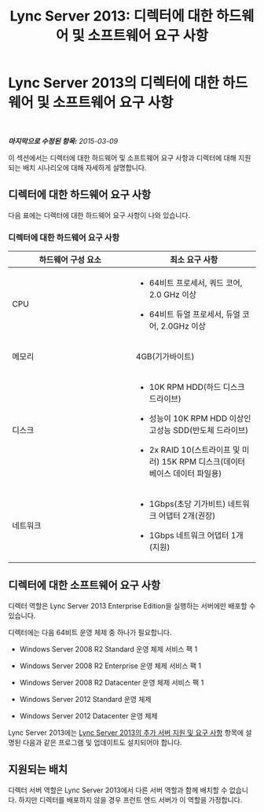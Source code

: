 ﻿---
title: 'Lync Server 2013: 디렉터에 대한 하드웨어 및 소프트웨어 요구 사항'
TOCTitle: 디렉터에 대한 하드웨어 및 소프트웨어 요구 사항
ms:assetid: 747b701e-7f97-46fe-91c5-1e8d9addf9f7
ms:mtpsurl: https://technet.microsoft.com/ko-kr/library/Gg398560(v=OCS.15)
ms:contentKeyID: 49304041
ms.date: 08/24/2015
mtps_version: v=OCS.15
ms.translationtype: HT
---

# Lync Server 2013의 디렉터에 대한 하드웨어 및 소프트웨어 요구 사항

 

_**마지막으로 수정된 항목:** 2015-03-09_

이 섹션에서는 디렉터에 대한 하드웨어 및 소프트웨어 요구 사항과 디렉터에 대해 지원되는 배치 시나리오에 대해 자세하게 설명합니다.

## 디렉터에 대한 하드웨어 요구 사항

다음 표에는 디렉터에 대한 하드웨어 요구 사항이 나와 있습니다.

### 디렉터에 대한 하드웨어 요구 사항

<table>
<colgroup>
<col style="width: 50%" />
<col style="width: 50%" />
</colgroup>
<thead>
<tr class="header">
<th>하드웨어 구성 요소</th>
<th>최소 요구 사항</th>
</tr>
</thead>
<tbody>
<tr class="odd">
<td><p>CPU</p></td>
<td><ul>
<li><p>64비트 프로세서, 쿼드 코어, 2.0 GHz 이상</p></li>
<li><p>64비트 듀얼 프로세서, 듀얼 코어, 2.0GHz 이상</p></li>
</ul></td>
</tr>
<tr class="even">
<td><p>메모리</p></td>
<td><p>4GB(기가바이트)</p></td>
</tr>
<tr class="odd">
<td><p>디스크</p></td>
<td><ul>
<li><p>10K RPM HDD(하드 디스크 드라이브)</p></li>
<li><p>성능이 10K RPM HDD 이상인 고성능 SDD(반도체 드라이브)</p></li>
<li><p>2x RAID 10(스트라이프 및 미러) 15K RPM 디스크(데이터베이스 데이터 파일용)</p></li>
</ul></td>
</tr>
<tr class="even">
<td><p>네트워크</p></td>
<td><ul>
<li><p>1Gbps(초당 기가비트) 네트워크 어댑터 2개(권장)</p></li>
<li><p>1Gbps 네트워크 어댑터 1개(지원)</p></li>
</ul></td>
</tr>
</tbody>
</table>


## 디렉터에 대한 소프트웨어 요구 사항

디렉터 역할은 Lync Server 2013 Enterprise Edition을 실행하는 서버에만 배포할 수 있습니다.

디렉터에는 다음 64비트 운영 체제 중 하나가 필요합니다.

  - Windows Server 2008 R2 Standard 운영 체제 서비스 팩 1

  - Windows Server 2008 R2 Enterprise 운영 체제 서비스 팩 1

  - Windows Server 2008 R2 Datacenter 운영 체제 서비스 팩 1

  - Windows Server 2012 Standard 운영 체제

  - Windows Server 2012 Datacenter 운영 체제

Lync Server 2013에는 [Lync Server 2013의 추가 서버 지원 및 요구 사항](lync-server-2013-additional-server-support-and-requirements.md) 항목에 설명된 다음과 같은 프로그램 및 업데이트도 설치되어야 합니다.

## 지원되는 배치

디렉터 서버 역할은 Lync Server 2013에서 다른 서버 역할과 함께 배치할 수 없습니다. 하지만 디렉터를 배포하지 않을 경우 프런트 엔드 서버가 이 역할을 가정합니다.

